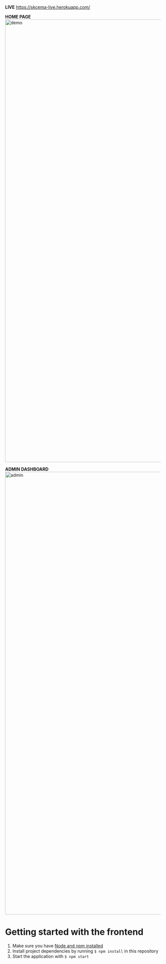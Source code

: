 **LIVE** https://skcema-live.herokuapp.com/

**HOME PAGE**
<img width="1428" alt="demo" src="https://user-images.githubusercontent.com/61364158/132037934-7de4eb56-52b0-4f11-8c42-d3fdcaa545ac.png">


**ADMIN DASHBOARD**
<img width="1428" alt="admin" src="https://user-images.githubusercontent.com/61364158/132037939-2df7e83c-f399-4718-9eb8-45c08f6b8fdd.png">


# Getting started with the frontend

1. Make sure you have [Node and npm installed](https://www.npmjs.com/get-npm)
2. Install project dependencies by running `$ npm install` in this repository
3. Start the application with `$ npm start`
